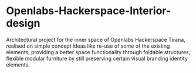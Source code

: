 # Openlabs-Hackerspace-Interior-design
Architectural project for the inner space of Openlabs Hackerspace Tirana, realised on simple concept ideas like re-use of some of the existing elements, providing a better space functionality through foldable structures, flexible modular furniture by still preserving certain visual branding identity elements.
